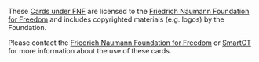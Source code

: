 These [Cards under FNF](getting-started_cards/fnf/) are licensed to the [Friedrich Naumann Foundation for Freedom](https://www.freiheit.org/philippines) and includes copyrighted materials (e.g. logos) by the Foundation.

Please contact the [Friedrich Naumann Foundation for Freedom](https://www.freiheit.org/philippines) or [SmartCT](https://smartct.org) for more information about the use of these cards.